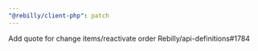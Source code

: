 ```yaml
---
"@rebilly/client-php": patch
---
```


Add quote for change items/reactivate order Rebilly/api-definitions#1784
